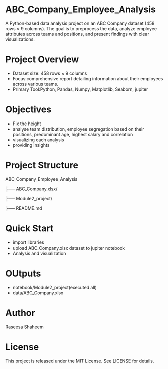 # ABC_Company_Employee_Analysis

A Python-based data analysis project on an ABC Company dataset (458 rows × 9 columns). The goal is to preprocess the data, analyze employee attributes across teams and positions, and present findings with clear visualizations.


# Project Overview
- Dataset size: 458 rows × 9 columns
- Focus:comprehensive report detailing information about their employees across various teams.
- Primary Tool:Python, Pandas, Numpy, Matplotlib, Seaborn, jupiter

# Objectives
- Fix the height
- analyse team distribution, employee segregation based on their positions, predominant age, highest salary and correlation
- visualizing each analysis
- providing insights

# Project Structure
ABC_Company_Employee_Analysis

├── ABC_Company.xlsx/

├── Module2_project/

├── README.md 

# Quick Start
- import libraries
- upload ABC_Company.xlsx dataset to jupiter notebook
- Analysis and visualization

# OUtputs
- notebook/Module2_project(executed all)
- data/ABC_Company.xlsx

# Author
Raseesa Shaheem

# License
This project is released under the MIT License. See LICENSE for details.
